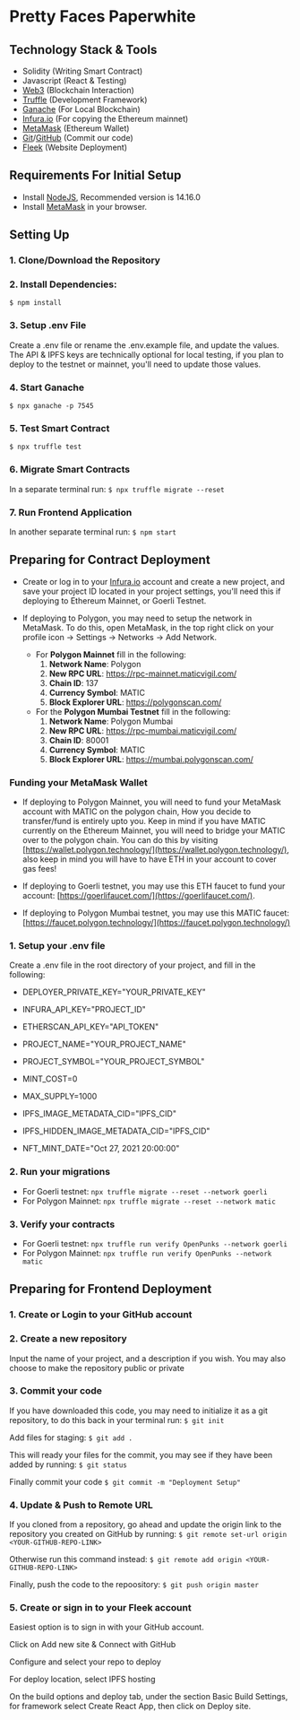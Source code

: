 # Pretty Faces Paperwhite

## Technology Stack & Tools

- Solidity (Writing Smart Contract)
- Javascript (React & Testing)
- [Web3](https://web3js.readthedocs.io/en/v1.5.2/) (Blockchain Interaction)
- [Truffle](https://www.trufflesuite.com/docs/truffle/overview) (Development Framework)
- [Ganache](https://www.trufflesuite.com/ganache) (For Local Blockchain)
- [Infura.io](https://infura.io/) (For copying the Ethereum mainnet)
- [MetaMask](https://metamask.io/) (Ethereum Wallet)
- [Git](https://git-scm.com/)/[GitHub](https://github.com) (Commit our code)
- [Fleek](https://fleek.co/) (Website Deployment)

## Requirements For Initial Setup

- Install [NodeJS](https://nodejs.org/en/), Recommended version is 14.16.0
- Install [MetaMask](https://metamask.io/) in your browser.

## Setting Up

### 1. Clone/Download the Repository

### 2. Install Dependencies:

`$ npm install `

### 3. Setup .env File

Create a .env file or rename the .env.example file, and update the values. The API & IPFS keys are technically optional for local testing, if you plan to deploy to the testnet or mainnet, you'll need to update those values.

### 4. Start Ganache

`$ npx ganache -p 7545 `

### 5. Test Smart Contract

`$ npx truffle test`

### 6. Migrate Smart Contracts

In a separate terminal run:
`$ npx truffle migrate --reset`

### 7. Run Frontend Application

In another separate terminal run:
`$ npm start`

## Preparing for Contract Deployment

- Create or log in to your [Infura.io](https://infura.io/login) account and create a new project, and save your project ID located in your project settings, you'll need this if deploying to Ethereum Mainnet, or Goerli Testnet.

- If deploying to Polygon, you may need to setup the network in MetaMask. To do this, open MetaMask, in the top right click on your profile icon -> Settings -> Networks -> Add Network.
  - For **Polygon Mainnet** fill in the following:
    1. **Network Name**: Polygon
    2. **New RPC URL**: https://rpc-mainnet.maticvigil.com/
    3. **Chain ID**: 137
    4. **Currency Symbol**: MATIC
    5. **Block Explorer URL**: https://polygonscan.com/
  - For the **Polygon Mumbai Testnet** fill in the following:
    1. **Network Name**: Polygon Mumbai
    2. **New RPC URL**: https://rpc-mumbai.maticvigil.com/
    3. **Chain ID**: 80001
    4. **Currency Symbol**: MATIC
    5. **Block Explorer URL**: https://mumbai.polygonscan.com/

### Funding your MetaMask Wallet

- If deploying to Polygon Mainnet, you will need to fund your MetaMask account with MATIC on the polygon chain, How you decide to transfer/fund is entirely upto you. Keep in mind if you have MATIC currently on the Ethereum Mainnet, you will need to bridge your MATIC over to the polygon chain. You can do this by visiting [https://wallet.polygon.technology/](https://wallet.polygon.technology/), also keep in mind you will have to have ETH in your account to cover gas fees!

- If deploying to Goerli testnet, you may use this ETH faucet to fund your account: [https://goerlifaucet.com/](https://goerlifaucet.com/).

- If deploying to Polygon Mumbai testnet, you may use this MATIC faucet: [https://faucet.polygon.technology/](https://faucet.polygon.technology/)

### 1. Setup your .env file

Create a .env file in the root directory of your project, and fill in the following:

- DEPLOYER_PRIVATE_KEY="YOUR_PRIVATE_KEY"
- INFURA_API_KEY="PROJECT_ID"
- ETHERSCAN_API_KEY="API_TOKEN"

- PROJECT_NAME="YOUR_PROJECT_NAME"
- PROJECT_SYMBOL="YOUR_PROJECT_SYMBOL"
- MINT_COST=0
- MAX_SUPPLY=1000

- IPFS_IMAGE_METADATA_CID="IPFS_CID"
- IPFS_HIDDEN_IMAGE_METADATA_CID="IPFS_CID"
- NFT_MINT_DATE="Oct 27, 2021 20:00:00"

### 2. Run your migrations

- For Goerli testnet: `npx truffle migrate --reset --network goerli`
- For Polygon Mainnet: `npx truffle migrate --reset --network matic`

### 3. Verify your contracts

- For Goerli testnet: `npx truffle run verify OpenPunks --network goerli`
- For Polygon Mainnet: `npx truffle run verify OpenPunks --network matic`

## Preparing for Frontend Deployment

### 1. Create or Login to your GitHub account

### 2. Create a new repository

Input the name of your project, and a description if you wish. You may also choose to make the repository public or private

### 3. Commit your code

If you have downloaded this code, you may need to initialize it as a git repository, to do this back in your terminal run:
`$ git init`

Add files for staging:
`$ git add .`

This will ready your files for the commit, you may see if they have been added by running:
`$ git status`

Finally commit your code
`$ git commit -m "Deployment Setup"`

### 4. Update & Push to Remote URL

If you cloned from a repository, go ahead and update the origin link to the repository you created on GitHub by running:
`$ git remote set-url origin <YOUR-GITHUB-REPO-LINK>`

Otherwise run this command instead:
`$ git remote add origin <YOUR-GITHUB-REPO-LINK>`

Finally, push the code to the repoository:
`$ git push origin master`

### 5. Create or sign in to your Fleek account

Easiest option is to sign in with your GitHub account.

Click on Add new site & Connect with GitHub

Configure and select your repo to deploy

For deploy location, select IPFS hosting

On the build options and deploy tab, under the section Basic Build Settings, for framework select Create React App, then click on Deploy site.

